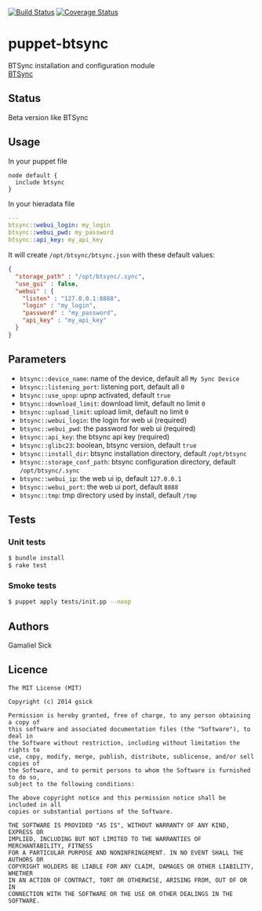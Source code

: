 [![Build Status](https://travis-ci.org/gsick/puppet-btsync.svg?branch=master)](https://travis-ci.org/gsick/puppet-btsync)
[![Coverage Status](https://coveralls.io/repos/gsick/puppet-btsync/badge.png?branch=master)](https://coveralls.io/r/gsick/puppet-btsync?branch=master)

puppet-btsync
=============

BTSync installation and configuration module<br />
[BTSync](http://www.bittorrent.com/intl/en/sync)<br />

## Status

Beta version like BTSync

## Usage

In your puppet file

```puppet
node default {
  include btsync
}
```

In your hieradata file

```yaml
---
btsync::webui_login: my_login
btsync::webui_pwd: my_password
btsync::api_key: my_api_key
```

It will create `/opt/btsync/btsync.json` with these default values:

```json
{
  "storage_path" : "/opt/btsync/.sync",
  "use_gui" : false,
  "webui" : {
    "listen" : "127.0.0.1:8888",
    "login" : "my_login",
    "password" : "my_password",
    "api_key" : "my_api_key"
  }
}
```

## Parameters

  * `btsync::device_name`: name of the device, default all `My Sync Device`
  * `btsync::listening_port`: listening port, default all `0`
  * `btsync::use_upnp`: upnp activated, default `true`
  * `btsync::download_limit`: download limit, default no limit `0`
  * `btsync::upload_limit`: upload limit, default no limit `0`
  * `btsync::webui_login`: the login for web ui (required)
  * `btsync::webui_pwd`: the password for web ui (required)
  * `btsync::api_key`: the btsync api key (required)
  * `btsync::glibc23`: boolean, btsync version, default `true`
  * `btsync::install_dir`: btsync installation directory, default `/opt/btsync`
  * `btsync::storage_conf_path`: btsync configuration directory, default `/opt/btsync/.sync`
  * `btsync::webui_ip`: the web ui ip, default `127.0.0.1`
  * `btsync::webui_port`: the web ui port, default `8888`
  * `btsync::tmp`: tmp directory used by install, default `/tmp`

## Tests

### Unit tests

```bash
$ bundle install
$ rake test
```

### Smoke tests

```bash
$ puppet apply tests/init.pp --noop
```

## Authors

Gamaliel Sick

## Licence

```
The MIT License (MIT)

Copyright (c) 2014 gsick

Permission is hereby granted, free of charge, to any person obtaining a copy of
this software and associated documentation files (the "Software"), to deal in
the Software without restriction, including without limitation the rights to
use, copy, modify, merge, publish, distribute, sublicense, and/or sell copies of
the Software, and to permit persons to whom the Software is furnished to do so,
subject to the following conditions:

The above copyright notice and this permission notice shall be included in all
copies or substantial portions of the Software.

THE SOFTWARE IS PROVIDED "AS IS", WITHOUT WARRANTY OF ANY KIND, EXPRESS OR
IMPLIED, INCLUDING BUT NOT LIMITED TO THE WARRANTIES OF MERCHANTABILITY, FITNESS
FOR A PARTICULAR PURPOSE AND NONINFRINGEMENT. IN NO EVENT SHALL THE AUTHORS OR
COPYRIGHT HOLDERS BE LIABLE FOR ANY CLAIM, DAMAGES OR OTHER LIABILITY, WHETHER
IN AN ACTION OF CONTRACT, TORT OR OTHERWISE, ARISING FROM, OUT OF OR IN
CONNECTION WITH THE SOFTWARE OR THE USE OR OTHER DEALINGS IN THE SOFTWARE.
```
